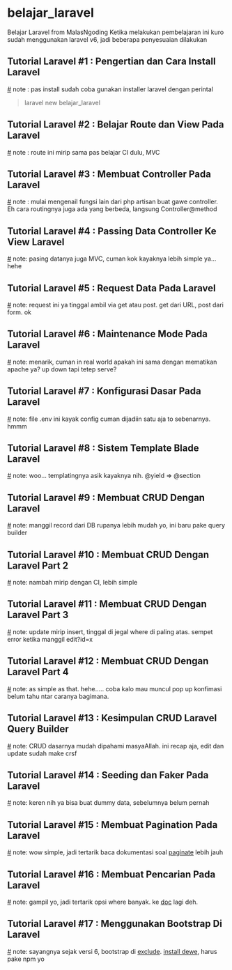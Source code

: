 
# belajar_laravel
Belajar Laravel from MalasNgoding
Ketika melakukan pembelajaran ini kuro sudah menggunakan laravel v6, jadi beberapa penyesuaian dilakukan

## Tutorial Laravel #1 : Pengertian dan Cara Install Laravel
[#](https://www.malasngoding.com/pengertian-dan-cara-install-laravel/)
note : pas install sudah coba gunakan installer laravel dengan perintal
>    laravel new belajar_laravel

## Tutorial Laravel #2 : Belajar Route dan View Pada Laravel
[#](https://www.malasngoding.com/belajar-route-dan-view-pada-laravel/)
note : route ini mirip sama pas belajar CI dulu, MVC

## Tutorial Laravel #3 : Membuat Controller Pada Laravel
[#](https://www.malasngoding.com/tutorial-membuat-controller-pada-laravel/)
note : mulai mengenail fungsi lain dari php artisan buat gawe controller. Eh cara routingnya juga ada yang berbeda, langsung Controller@method

## Tutorial Laravel #4 : Passing Data Controller Ke View Laravel
[#](https://www.malasngoding.com/passing-data-controller-ke-view-laravel/)
note: pasing datanya juga MVC, cuman kok kayaknya lebih simple ya... hehe

## Tutorial Laravel #5 : Request Data Pada Laravel
[#](https://www.malasngoding.com/request-data-pada-laravel/)
note: request ini ya tinggal ambil via get atau post. get dari URL, post dari form. ok

## Tutorial Laravel #6 : Maintenance Mode Pada Laravel
[#](https://www.malasngoding.com/maintenance-mode-pada-laravel/)
note: menarik, cuman in real world apakah ini sama dengan mematikan apache ya? up down tapi tetep serve?

## Tutorial Laravel #7 : Konfigurasi Dasar Pada Laravel
[#](https://www.malasngoding.com/konfigurasi-dasar-pada-laravel/)
note: file .env ini kayak config cuman dijadiin satu aja to sebenarnya. hmmm

## Tutorial Laravel #8 : Sistem Template Blade Laravel
[#](https://www.malasngoding.com/sistem-template-blade-laravel/)
note: woo... templatingnya asik kayaknya nih. @yield => @section

## Tutorial Laravel #9 : Membuat CRUD Dengan Laravel
[#](https://www.malasngoding.com/tutorial-membuat-crud-dengan-laravel/)
note: manggil record dari DB rupanya lebih mudah yo, ini baru pake query builder

## Tutorial Laravel #10 : Membuat CRUD Dengan Laravel Part 2
[#](https://www.malasngoding.com/membuat-crud-dengan-laravel-part-2/)
note: nambah mirip dengan CI, lebih simple

## Tutorial Laravel #11 : Membuat CRUD Dengan Laravel Part 3
[#](https://www.malasngoding.com/tutorial-crud-laravel/)
note: update mirip insert, tinggal di jegal where di paling atas. sempet error ketika manggil edit?id=x

## Tutorial Laravel #12 : Membuat CRUD Dengan Laravel Part 4
[#](https://www.malasngoding.com/crud-laravel/) 
note: as simple as that. hehe..... coba kalo mau muncul pop up konfimasi belum tahu ntar caranya bagimana.

## Tutorial Laravel #13 : Kesimpulan CRUD Laravel Query Builder
[#](https://www.malasngoding.com/crud-laravel-query-builder/)
note: CRUD dasarnya mudah dipahami masyaAllah. ini recap aja, edit dan update sudah make crsf

## Tutorial Laravel #14 : Seeding dan Faker Pada Laravel
[#](https://www.malasngoding.com/seeding-dan-faker-pada-laravel/)
note: keren nih ya bisa buat dummy data, sebelumnya belum pernah

## Tutorial Laravel #15 : Membuat Pagination Pada Laravel
[#](https://www.malasngoding.com/membuat-pagination-pada-laravel/)
note: wow simple, jadi tertarik baca dokumentasi soal [paginate](https://laravel.com/docs/6.x/pagination) lebih jauh

## Tutorial Laravel #16 : Membuat Pencarian Pada Laravel
[#](https://www.malasngoding.com/membuat-pencarian-pada-laravel/)
note: gampil yo, jadi tertarik opsi where banyak. ke [doc](https://laravel.com/docs/6.x/queries#where-clauses) lagi deh.

## Tutorial Laravel #17 : Menggunakan Bootstrap Di Laravel
[#](https://www.malasngoding.com/menggunakan-bootstrap-di-laravel/)
note: sayangnya sejak versi 6, bootstrap di [exclude](https://laravel-news.com/laravel-6). [install dewe](https://github.com/laravel/ui), harus pake npm yo